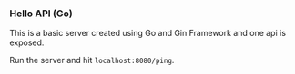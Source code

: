 ### Hello API (Go)

This is a basic server created using Go and Gin Framework and one api is exposed.

Run the server and hit `localhost:8080/ping`.
